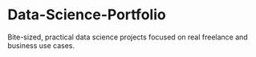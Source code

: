 # Data-Science-Portfolio
Bite-sized, practical data science projects focused on real freelance and business use cases. 
